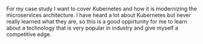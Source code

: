 For my case study I want to cover Kubernetes and how it is modernizing the microservices architecture. I have heard a lot about Kubernetes but never really learned what they are, so this is a good oppirtunity for me to learn about a technology that is very popular in industry and give myself a competitive edge.
